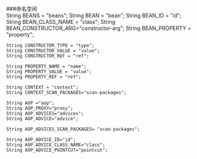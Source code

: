 ###命名空间    
    String BEANS = "beans";
    String BEAN = "bean";
    String BEAN_ID = "id";
    String BEAN_CLASS_NAME = "class";
    String BEAN_CONSTRUCTOR_ARG="constructor-arg";
    String BEAN_PROPERTY = "property";
    
    String CONSTRUCTOR_TYPE = "type";
    String CONSTRUCTOR_VALUE = "value";
    String CONSTRUCTOR_REF = "ref";
    
    String PROPERTY_NAME = "name";
    String PROPERTY_VALUE = "value";
    String PROPERTY_REF = "ref";
    
    String CONTEXT = "context";
    String CONTEXT_SCAN_PACKAGES="scan-packages";
    
    String AOP ="aop";
    String AOP_PROXY="proxy";
    String AOP_ADVICES="advices";
    String AOP_ADVICE="advice";
    
    String AOP_ADVICES_SCAN_PACKAGES= "scan-packages";
    
    String AOP_ADVICE_ID="id";
    String AOP_ADVICE_CLASS_NAME="class";
    String AOP_ADVICE_POINTCUT="pointcut";